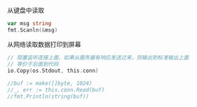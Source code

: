 
从键盘中读取

```go
var msg string
fmt.Scanln(&msg)
```

从网络读取数据打印到屏幕

```go
// 阻塞监听连接上面，如果从服务器有响应发送过来，则输出到标准输出上面  
// 等价于后面到代码  
io.Copy(os.Stdout, this.conn)  
  
//buf := make([]byte, 1024)  
//_, err := this.conn.Read(buf)  
//fmt.Println(string(buf))
```